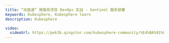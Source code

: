 ```yaml
---
title: “尚医通” 微服务项目 DevOps 实战 - Sentinel 服务部署
keywords: Kubesphere, Kubesphere learn
description: Kubesphere

video:
  videoUrl: https://pek3b.qingstor.com/kubesphere-community/%E4%BA%91%E5%8E%9F%E7%94%9F%E5%AE%9E%E6%88%98/108%E3%80%81devops-%E5%B0%9A%E5%8C%BB%E9%80%9A-%E4%B8%AD%E9%97%B4%E4%BB%B6-sentinel%E9%83%A8%E7%BD%B2%E5%AE%8C%E6%88%90.mp4
---
```


